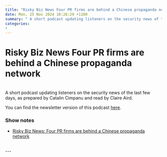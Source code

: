 ```yaml
---
title: "Risky Biz News Four PR firms are behind a Chinese propaganda network"
date: Mon, 25 Nov 2024 10:26:29 +1100
summary: " A short podcast updating listeners on the security news of the last few days, as prepared by Catalin Cimpanu and read by"
categories: 
- 
---
```

# Risky Biz News Four PR firms are behind a Chinese propaganda network


<br/>
A short podcast updating listeners on the security news of the last few days, as prepared by Catalin Cimpanu and read by Claire Aird.

You can find the newsletter version of this podcast [here](https://news.risky.biz).

### Show notes

-   [Risky Biz News: Four PR firms are behind a Chinese propaganda network](https://news.risky.biz/risky-biz-news-four-pr-firms-are-behind-a-chinese-propaganda-network/)

<br/>
---
